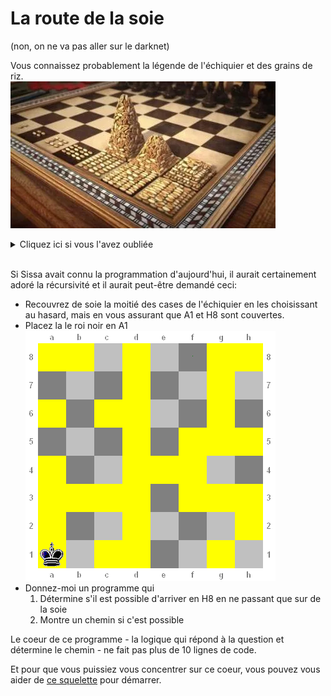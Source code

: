 # La route de la soie

(non, on ne va pas aller sur le darknet)

Vous connaissez probablement la légende de l'échiquier et des grains de riz.  
![](sissa.webp)  
<details>
<summary>Cliquez ici si vous l'avez oubliée</summary>
En Inde, le roi Belkib (ou Bathait), qui s'ennuie à la cour, demande qu'on lui invente un jeu pour le distraire. Le sage Sissa invente alors un jeu d'échecs, ce qui ravit le roi. Pour remercier Sissa, le roi lui demande de choisir sa récompense, aussi fastueuse qu'elle puisse être. Sissa choisit de demander au roi de prendre le plateau du jeu et, sur la première case, poser un grain de riz, ensuite deux sur la deuxième, puis quatre sur la troisième, et ainsi de suite, en doublant à chaque fois le nombre de grains de riz que l’on met. Le roi et la cour sont amusés par la modestie de cette demande. Mais lorsqu'on la met en œuvre, on s'aperçoit qu'il n'y a pas assez de grains de riz dans tout le royaume pour la satisfaire2,3.

Si l'on se base sur la production annuelle de riz (479 millions de tonnes de riz usiné en 2014 ), il faudrait un peu moins de 1 500 ans pour réunir tous les grains de riz nécessaires à la réalisation de ce problème (à raison de 0,04 g par grain de riz). Mais si l'on considère le temps de conservation du riz qui est d'un peu plus de 30 ans, il serait en réalité impossible de fournir le riz nécessaire à ce problème, à moins d'augmenter la production de riz d'au moins 5 100 %, soit de multiplier la production par 52.  
_(source: [wikipedia](https://fr.wikipedia.org/wiki/Probl%C3%A8me_de_l%27%C3%A9chiquier_de_Sissa))_
</details>
&nbsp;

Si Sissa avait connu la programmation d'aujourd'hui, il aurait certainement adoré la récursivité et il aurait peut-être demandé ceci:

- Recouvrez de soie la moitié des cases de l'échiquier en les choisissant au hasard, mais en vous assurant que A1 et H8 sont couvertes.
- Placez la le roi noir en A1  
![](checkerboard.gif)
- Donnez-moi un programme qui 
  1. Détermine s'il est possible d'arriver en H8 en ne passant que sur de la soie
  1. Montre un chemin si c'est possible

Le coeur de ce programme - la logique qui répond à la question et détermine le chemin - ne fait pas plus de 10 lignes de code.

Et pour que vous puissiez vous concentrer sur ce coeur, vous pouvez vous aider de [ce squelette](silkroadSol.zip) pour démarrer.
